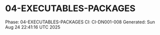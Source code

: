 # 04-EXECUTABLES-PACKAGES
Phase: 04-EXECUTABLES-PACKAGES
CI: CI-DN001-008
Generated: Sun Aug 24 22:41:16 UTC 2025
